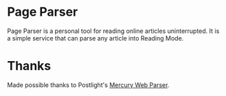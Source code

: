# Page Parser
 Page Parser is a personal tool for reading online articles uninterrupted. It is a simple service that can parse any article into Reading Mode.

# Thanks
Made possible thanks to Postlight's [Mercury Web Parser](https://github.com/postlight/mercury-parser).
